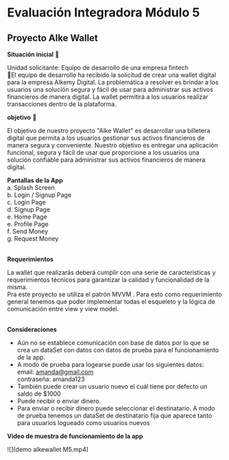 # Evaluación Integradora Módulo 5
## Proyecto Alke Wallet 

**Situación inicial** 📍

Unidad solicitante: Equipo de desarrollo de una empresa fintech <br>
📌El equipo de desarrollo ha recibido la solicitud de crear una wallet digital para la empresa Alkemy Digital. La problemática a resolver es brindar a los usuarios una solución segura y fácil de usar para administrar sus activos financieros de manera digital. La wallet permitirá a los usuarios realizar transacciones dentro de la plataforma. 

**objetivo** 🎯<br>

El objetivo de nuestro proyecto "Alke Wallet" es desarrollar una billetera digital que permita a los usuarios gestionar sus activos financieros de manera segura y conveniente. Nuestro objetivo es entregar una aplicación funcional, segura y fácil de usar que proporcione a los usuarios una solución confiable para administrar sus activos financieros de manera digital.
 

 **Pantallas de la App** <br>
 a. Splash Screen <br>
b. Login / Signup Page <br>
c. Login Page <br>
d. Signup Page <br>
e. Home Page <br>
e. Profile Page <br>
f. Send Money <br>
g. Request Money <br><br>

**Requerimientos** <br>

 La wallet que realizarás deberá cumplir con una serie de características y
 requerimientos técnicos para garantizar la calidad y funcionalidad de la
 misma. <br>
 Pra este proyecto se utiliza el patrón MVVM . Para esto como requerimiento general tenemos que poder implementar
 todas el esqueleto y la lógica de comunicación entre view y view model. <br><br>
 

 **Consideraciones**<br>
- Aún no se establece comunicación con base de datos por lo que  se crea un dataSet con datos con datos de prueba para el funcionamiento de la app. <br>
- A modo de prueba para logearse puede usar los siguientes datos: <br>
email: amanda@gmail.com<br>
contraseña: amanda123<br>
- También puede crear un usuario nuevo el cuál tiene por defecto un saldo de $1000
- Puede recibir o enviar dinero. 
- Para enviar o recibir dinero puede seleccionar el destinatario. A modo de prueba tenemos un dataSet de destinatario fija que aparece tanto para usuarios logueado como usuarios nuevos

**Video de muestra de funcionamiento de la app** <br>

![](demo alkewallet M5.mp4)
